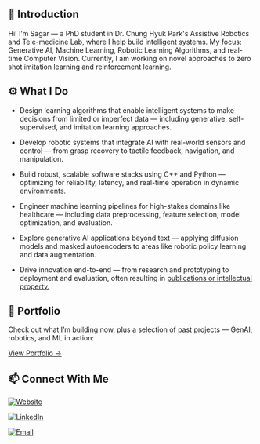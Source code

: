 ## 👋 Introduction

<!--
**ssharm631/ssharm631** is a ✨ _special_ ✨ repository because its `README.md` (this file) appears on your GitHub profile.

Here are some ideas to get you started:

- 🔭 I’m currently working on ...
- 🌱 I’m currently learning ...
- 👯 I’m looking to collaborate on ...
- 🤔 I’m looking for help with ...
- 💬 Ask me about ...
- 📫 How to reach me: ...
- 😄 Pronouns: ...
- ⚡ Fun fact: ...
--> 
Hi! I’m Sagar — a PhD student in Dr. Chung Hyuk Park's Assistive Robotics and Tele-medicine Lab, where I help build intelligent systems. My focus: Generative AI, Machine Learning, Robotic Learning Algorithms, and real-time Computer Vision. Currently, I am working on novel approaches to zero shot imitation learning and reinforcement learning.

## ⚙️ What I Do

- Design learning algorithms that enable intelligent systems to make decisions from limited or imperfect data — including generative, self-supervised, and imitation learning approaches.

- Develop robotic systems that integrate AI with real-world sensors and control — from grasp recovery to tactile feedback, navigation, and manipulation.

- Build robust, scalable software stacks using C++ and Python — optimizing for reliability, latency, and real-time operation in dynamic environments.

- Engineer machine learning pipelines for high-stakes domains like healthcare — including data preprocessing, feature selection, model optimization, and evaluation.

- Explore generative AI applications beyond text — applying diffusion models and masked autoencoders to areas like robotic policy learning and data augmentation.

- Drive innovation end-to-end — from research and prototyping to deployment and evaluation, often resulting in [publications or intellectual property.](https://www.ssharma.ai/patents-and-publications)

## 🔧 Portfolio

Check out what I’m building now, plus a selection of past projects — GenAI, robotics, and ML in action:

[View Portfolio ->](https://www.ssharma.ai/portfolio)

## 📫 Connect With Me

[![Website](https://img.shields.io/badge/Website-Visit-lightgrey?logo=google-chrome)](https://www.ssharma.ai)

[![LinkedIn](https://img.shields.io/badge/LinkedIn-Connect-blue?logo=linkedin)](https://www.linkedin.com/in/sagar-sharma-bme/)

[![Email](https://img.shields.io/badge/Email-Send-green?logo=gmail)](mailto:ssharm631@gmail.com)

